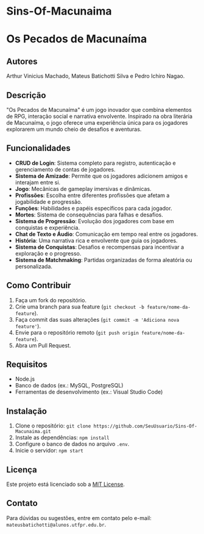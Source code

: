 # Sins-Of-Macunaima
# Os Pecados de Macunaíma

## Autores
Arthur Vinicius Machado, Mateus Batichotti Silva e Pedro Ichiro Nagao. 

## Descrição
"Os Pecados de Macunaíma" é um jogo inovador que combina elementos de RPG, interação social e narrativa envolvente. Inspirado na obra literária de Macunaíma, o jogo oferece uma experiência única para os jogadores explorarem um mundo cheio de desafios e aventuras.

## Funcionalidades
- **CRUD de Login**: Sistema completo para registro, autenticação e gerenciamento de contas de jogadores.
- **Sistema de Amizade**: Permite que os jogadores adicionem amigos e interajam entre si.
- **Jogo**: Mecânicas de gameplay imersivas e dinâmicas.
- **Profissões**: Escolha entre diferentes profissões que afetam a jogabilidade e progressão.
- **Funções**: Habilidades e papéis específicos para cada jogador.
- **Mortes**: Sistema de consequências para falhas e desafios.
- **Sistema de Progressão**: Evolução dos jogadores com base em conquistas e experiência.
- **Chat de Texto e Áudio**: Comunicação em tempo real entre os jogadores.
- **História**: Uma narrativa rica e envolvente que guia os jogadores.
- **Sistema de Conquistas**: Desafios e recompensas para incentivar a exploração e o progresso.
- **Sistema de Matchmaking**: Partidas organizadas de forma aleatória ou personalizada.

## Como Contribuir
1. Faça um fork do repositório.
2. Crie uma branch para sua feature (`git checkout -b feature/nome-da-feature`).
3. Faça commit das suas alterações (`git commit -m 'Adiciona nova feature'`).
4. Envie para o repositório remoto (`git push origin feature/nome-da-feature`).
5. Abra um Pull Request.

## Requisitos
- Node.js
- Banco de dados (ex.: MySQL, PostgreSQL)
- Ferramentas de desenvolvimento (ex.: Visual Studio Code)

## Instalação
1. Clone o repositório: `git clone https://github.com/SeuUsuario/Sins-Of-Macunaima.git`
2. Instale as dependências: `npm install`
3. Configure o banco de dados no arquivo `.env`.
4. Inicie o servidor: `npm start`

## Licença
Este projeto está licenciado sob a [MIT License](LICENSE).

## Contato
Para dúvidas ou sugestões, entre em contato pelo e-mail: `mateusbatichotti@alunos.utfpr.edu.br`.
